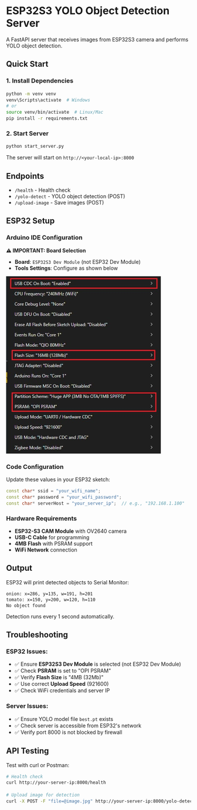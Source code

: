 # ESP32S3 YOLO Object Detection Server

A FastAPI server that receives images from ESP32S3 camera and performs YOLO object detection.

## Quick Start

### 1. Install Dependencies
```bash
python -m venv venv
venv\Scripts\activate  # Windows
# or
source venv/bin/activate  # Linux/Mac
pip install -r requirements.txt
```

### 2. Start Server
```bash
python start_server.py
```

The server will start on `http://<your-local-ip>:8000`

## Endpoints

- `/health` - Health check
- `/yolo-detect` - YOLO object detection (POST)
- `/upload-image` - Save images (POST)

## ESP32 Setup

### Arduino IDE Configuration

**⚠️ IMPORTANT: Board Selection**
- **Board**: `ESP32S3 Dev Module` (not ESP32 Dev Module)
- **Tools Settings**: Configure as shown below

![Arduino Tools Settings](arduino_tools_settings.jpg)

### Code Configuration

Update these values in your ESP32 sketch:
```cpp
const char* ssid = "your_wifi_name";
const char* password = "your_wifi_password"; 
const char* serverHost = "your_server_ip";  // e.g., "192.168.1.100"
```

### Hardware Requirements
- **ESP32-S3 CAM Module** with OV2640 camera
- **USB-C Cable** for programming
- **4MB Flash** with PSRAM support
- **WiFi Network** connection

## Output

ESP32 will print detected objects to Serial Monitor:
```
onion: x=286, y=135, w=191, h=201
tomato: x=150, y=200, w=120, h=110
No object found
```

Detection runs every 1 second automatically.

## Troubleshooting

### ESP32 Issues:
- ✅ Ensure **ESP32S3 Dev Module** is selected (not ESP32 Dev Module)
- ✅ Check **PSRAM** is set to "OPI PSRAM"
- ✅ Verify **Flash Size** is "4MB (32Mb)"
- ✅ Use correct **Upload Speed** (921600)
- ✅ Check WiFi credentials and server IP

### Server Issues:
- ✅ Ensure YOLO model file `best.pt` exists
- ✅ Check server is accessible from ESP32's network
- ✅ Verify port 8000 is not blocked by firewall

## API Testing

Test with curl or Postman:
```bash
# Health check
curl http://your-server-ip:8000/health

# Upload image for detection
curl -X POST -F "file=@image.jpg" http://your-server-ip:8000/yolo-detect-form
```
